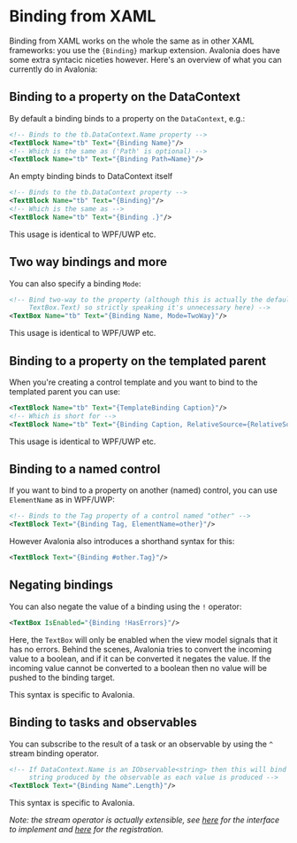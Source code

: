 # Binding from XAML

Binding from XAML works on the whole the same as in other XAML frameworks: you use the `{Binding}`
markup extension. Avalonia does have some extra syntacic niceties however. Here's an overview of
what you can currently do in Avalonia:

## Binding to a property on the DataContext

By default a binding binds to a property on the `DataContext`, e.g.:

```xml
<!-- Binds to the tb.DataContext.Name property -->
<TextBlock Name="tb" Text="{Binding Name}"/>
<!-- Which is the same as ('Path' is optional) -->
<TextBlock Name="tb" Text="{Binding Path=Name}"/>
```

An empty binding binds to DataContext itself

```xml
<!-- Binds to the tb.DataContext property -->
<TextBlock Name="tb" Text="{Binding}"/>
<!-- Which is the same as -->
<TextBlock Name="tb" Text="{Binding .}"/>
```

This usage is identical to WPF/UWP etc.

## Two way bindings and more

You can also specify a binding `Mode`:

```xml
<!-- Bind two-way to the property (although this is actually the default binding mode for
     TextBox.Text) so strictly speaking it's unnecessary here) -->
<TextBox Name="tb" Text="{Binding Name, Mode=TwoWay}"/>
```

This usage is identical to WPF/UWP etc.

## Binding to a property on the templated parent

When you're creating a control template and you want to bind to the templated parent you can use:

```xml
<TextBlock Name="tb" Text="{TemplateBinding Caption}"/>
<!-- Which is short for -->
<TextBlock Name="tb" Text="{Binding Caption, RelativeSource={RelativeSource TemplatedParent}}"/>
```

This usage is identical to WPF/UWP etc.

## Binding to a named control

If you want to bind to a property on another (named) control, you can use `ElementName` as in
WPF/UWP:

```xml
<!-- Binds to the Tag property of a control named "other" -->
<TextBlock Text="{Binding Tag, ElementName=other}"/>
```

However Avalonia also introduces a shorthand syntax for this:

```xml
<TextBlock Text="{Binding #other.Tag}"/>
```

## Negating bindings

You can also negate the value of a binding using the `!` operator:

```xml
<TextBox IsEnabled="{Binding !HasErrors}"/>
```

Here, the `TextBox` will only be enabled when the view model signals that it has no errors. Behind
the scenes, Avalonia tries to convert the incoming value to a boolean, and if it can be converted
it negates the value. If the incoming value cannot be converted to a boolean then no value will be
pushed to the binding target.

This syntax is specific to Avalonia.

## Binding to tasks and observables

You can subscribe to the result of a task or an observable by using the `^` stream binding operator.

```xml
<!-- If DataContext.Name is an IObservable<string> then this will bind to the length of each
     string produced by the observable as each value is produced -->
<TextBlock Text="{Binding Name^.Length}"/>
```

This syntax is specific to Avalonia.

*Note: the stream operator is actually extensible, see
[here](https://github.com/AvaloniaUI/Avalonia/blob/master/src/Markup/Avalonia.Markup/Data/Plugins/IStreamPlugin.cs)
for the interface to implement and [here](https://github.com/AvaloniaUI/Avalonia/blob/master/src/Markup/Avalonia.Markup/Data/ExpressionObserver.cs#L47)
for the registration.*
